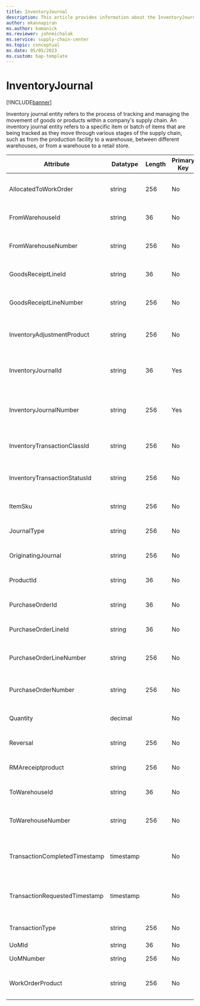```yaml
---
title: InventoryJournal
description: This article provides information about the InventoryJournal entity.
author: mkannapiran
ms.author: kamanick
ms.reviewer: johnmichalak
ms.service: supply-chain-center
ms.topic: conceptual
ms.date: 05/05/2023
ms.custom: bap-template
---
```


# **InventoryJournal**

[!INCLUDE[banner](../../includes/banner.md)]

Inventory journal entity refers to the process of tracking and managing the movement of goods or products within a company's supply chain. An inventory journal entity refers to a specific item or batch of items that are being tracked as they move through various stages of the supply chain, such as from the production facility to a warehouse, between different warehouses, or from a warehouse to a retail store.


|	Attribute	|	Datatype	|	Length	|	Primary Key	|	Description	|
|---------------|--------|------|----------|-----------|
|	AllocatedToWorkOrder	|	string	|	256	|	No	|	Allocated to work order for the inventory movement	|
|	FromWarehouseId	|	string	|	36	|	No	|	The unique identifier of a Warehouse.	|
|	FromWarehouseNumber	|	string	|	256	|	No	|	From warehouse number for the inventory movement	|
|	GoodsReceiptLineId	|	string	|	36	|	No	|	Goods receipt line id for the inventory movement	|
|	GoodsReceiptLineNumber	|	string	|	256	|	No	|	Goods receipt line number for the inventory movement	|
|	InventoryAdjustmentProduct	|	string	|	256	|	No	|	Inventory adjustment product for the inventory movement	|
|	InventoryJournalId	|	string	|	36	|	Yes	|	The unique identifier of a inventory movement transaction.	|
|	InventoryJournalNumber	|	string	|	256	|	Yes	|	The unique number of the inventory movement transaction	|
|	InventoryTransactionClassId	|	string	|	256	|	No	|	The unique identifier of the Inventory Transaction Class.	|
|	InventoryTransactionStatusId	|	string	|	256	|	No	|	The unique identifier of an Inventory Transaction Status.	|
|	ItemSku	|	string	|	256	|	No	|	Item sku for the inventory movement	|
|	JournalType	|	string	|	256	|	No	|	Journal type for the inventory movement	|
|	OriginatingJournal	|	string	|	256	|	No	|	Originating journal for the inventory movement	|
|	ProductId	|	string	|	36	|	No	|	Product id for the inventory movement	|
|	PurchaseOrderId	|	string	|	36	|	No	|	Purchase order id for the inventory movement	|
|	PurchaseOrderLineId	|	string	|	36	|	No	|	Purchase order line id for the inventory movement	|
|	PurchaseOrderLineNumber	|	string	|	256	|	No	|	Purchase order line number for the inventory movement	|
|	PurchaseOrderNumber	|	string	|	256	|	No	|	Purchase order number for the inventory movement	|
|	Quantity	|	decimal	|		|	No	|	Quantity for the inventory movement	|
|	Reversal	|	string	|	256	|	No	|	Reversal for the inventory movement	|
|	RMAreceiptproduct	|	string	|	256	|	No	|	RMAreceiptproduct for the inventory movement	|
|	ToWarehouseId	|	string	|	36	|	No	|	The unique identifier of a Warehouse.	|
|	ToWarehouseNumber	|	string	|	256	|	No	|	To warehouse number for the inventory movement	|
|	TransactionCompletedTimestamp	|	timestamp	|		|	No	|	The timestamp that the Item Inventory Location Transaction was completed.	|
|	TransactionRequestedTimestamp	|	timestamp	|		|	No	|	The timestamp that the Item Inventory Location Transaction was requested.	|
|	TransactionType	|	string	|	256	|	No	|	Transaction type for the inventory movement	|
|	UoMId	|	string	|	36	|	No	|	Unit of measure Id	|
|	UoMNumber	|	string	|	256	|	No	|	Unit of measure ISO code	|
|	WorkOrderProduct	|	string	|	256	|	No	|	Work order product for the inventory movement	|

